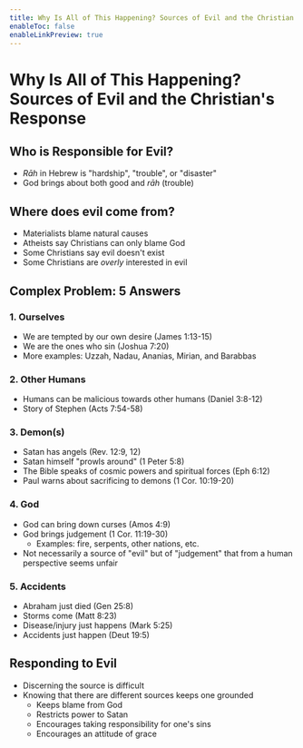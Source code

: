 ```yaml
---
title: Why Is All of This Happening? Sources of Evil and the Christian's Response
enableToc: false
enableLinkPreview: true
---
```

# Why Is All of This Happening? Sources of Evil and the Christian's Response
## Who is Responsible for Evil?

- *Rāh* in Hebrew is "hardship", "trouble", or "disaster"
- God brings about both good and *rāh* (trouble)

## Where does evil come from?

- Materialists blame natural causes
- Atheists say Christians can only blame God
- Some Christians say evil doesn't exist
- Some Christians are *overly* interested in evil

## Complex Problem: 5 Answers

### 1. Ourselves

- We are tempted by our own desire (James 1:13-15)
- We are the ones who sin (Joshua 7:20)
- More examples: Uzzah, Nadau, Ananias, Mirian, and Barabbas

### 2. Other Humans

- Humans can be malicious towards other humans (Daniel 3:8-12)
- Story of Stephen (Acts 7:54-58)

### 3. Demon(s)

- Satan has angels (Rev. 12:9, 12)
- Satan himself "prowls around" (1 Peter 5:8)
- The Bible speaks of cosmic powers and spiritual forces (Eph 6:12)
- Paul warns about sacrificing to demons (1 Cor. 10:19-20)

### 4. God

- God can bring down curses (Amos 4:9)
- God brings judgement (1 Cor. 11:19-30)
	- Examples: fire, serpents, other nations, etc.
- Not necessarily a source of "evil" but of "judgement" that from a human perspective seems unfair

### 5. Accidents

- Abraham just died (Gen 25:8)
- Storms come (Matt 8:23)
- Disease/injury just happens (Mark 5:25)
- Accidents just happen (Deut 19:5)

## Responding to Evil

- Discerning the source is difficult
- Knowing that there are different sources keeps one grounded
	- Keeps blame from God
	- Restricts power to Satan
	- Encourages taking responsibility for one's sins
	- Encourages an attitude of grace